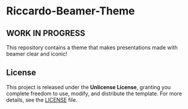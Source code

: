 # Riccardo-Beamer-Theme
## WORK IN PROGRESS
This repository contains a theme that makes presentations made with beamer clear and iconic!

## License

This project is released under the **Unlicense License**, granting you complete freedom to use, modify, and distribute the template. For more details, see the [LICENSE](./LICENSE) file.

